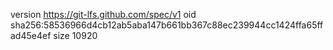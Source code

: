 version https://git-lfs.github.com/spec/v1
oid sha256:58536966d4cb12ab5aba147b661bb367c88ec239944cc1424ffa65ffad45e4ef
size 10920
